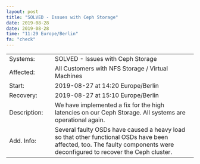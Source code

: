 ```yaml
---
layout: post
title: "SOLVED - Issues with Ceph Storage"
date: 2019-08-28
date: 2019-08-28
time: "11:29 Europe/Berlin"
fa: "check"
---
```


|                   |   |                                                                      |
|-------------------|---|----------------------------------------------------------------------|
| Systems:          |   | SOLVED - Issues with Ceph Storage|
| Affected:         |   | All Customers with NFS Storage / Virtual Machines |
| Start:            |   | 2019-08-27 at 14:20 Europe/Berlin |
| Recovery:         |   | 2019-08-27 at 15:10 Europe/Berlin |
| Description:      |   | We have implemented a fix for the high latencies on our Ceph Storage. All systems are operational again. |
| Add. Info:        |   | Several faulty OSDs have caused a heavy load so that other functional OSDs have been affected, too. The faulty components were deconfigured to recover the Ceph cluster. |